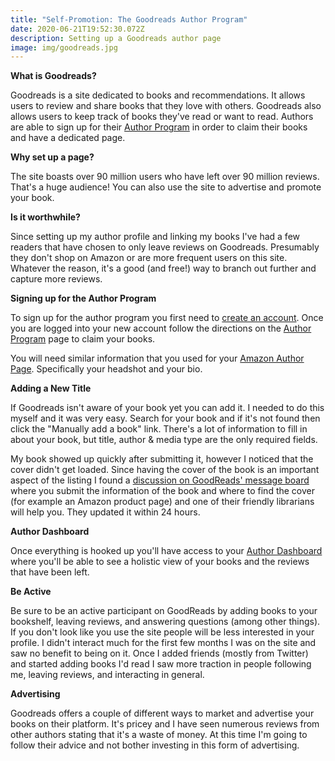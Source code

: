```yaml
---
title: "Self-Promotion: The Goodreads Author Program"
date: 2020-06-21T19:52:30.072Z
description: Setting up a Goodreads author page
image: img/goodreads.jpg
---
```

**What is Goodreads?**

Goodreads is a site dedicated to books and recommendations. It allows users to review and share books that they love with others. Goodreads also allows users to keep track of books they've read or want to read. Authors are able to sign up for their [Author Program](https://www.goodreads.com/author/program) in order to claim their books and have a dedicated page.

**Why set up a page?**

The site boasts over 90 million users who have left over 90 million reviews. That's a huge audience! You can also use the site to advertise and promote your book.

**Is it worthwhile?**

Since setting up my author profile and linking my books I've had a few readers that have chosen to only leave reviews on Goodreads. Presumably they don't shop on Amazon or are more frequent users on this site. Whatever the reason, it's a good (and free!) way to branch out further and capture more reviews.

**Signing up for the Author Program**

To sign up for the author program you first need to [create an account](https://www.goodreads.com/user/sign_up). Once you are logged into your new account follow the directions on the [Author Program](https://www.goodreads.com/author/program) page to claim your books.

You will need similar information that you used for your [Amazon Author Page](/post/self-publishing-amazon-author-page/). Specifically your headshot and your bio.

**Adding a New Title**

If Goodreads isn't aware of your book yet you can add it. I needed to do this myself and it was very easy. Search for your book and if it's not found then click the "Manually add a book" link. There's a lot of information to fill in about your book, but title, author & media type are the only required fields.

My book showed up quickly after submitting it, however I noticed that the cover didn't get loaded. Since having the cover of the book is an important aspect of the listing I found a [discussion on GoodReads' message board](https://www.goodreads.com/topic/show/21339758-missing-book-cover#comment_id_208683413) where you submit the information of the book and where to find the cover (for example an Amazon product page) and one of their friendly librarians will help you. They updated it within 24 hours.

**Author Dashboard**

Once everything is hooked up you'll have access to your [Author Dashboard](https://www.goodreads.com/author/dashboard) where you'll be able to see a holistic view of your books and the reviews that have been left.

**Be Active**

Be sure to be an active participant on GoodReads by adding books to your bookshelf, leaving reviews, and answering questions (among other things). If you don't look like you use the site people will be less interested in your profile. I didn't interact much for the first few months I was on the site and saw no benefit to being on it. Once I added friends (mostly from Twitter) and started adding books I'd read I saw more traction in people following me, leaving reviews, and interacting in general.

**Advertising**

Goodreads offers a couple of different ways to market and advertise your books on their platform. It's pricey and I have seen numerous reviews from other authors stating that it's a waste of money. At this time I'm going to follow their advice and not bother investing in this form of advertising.